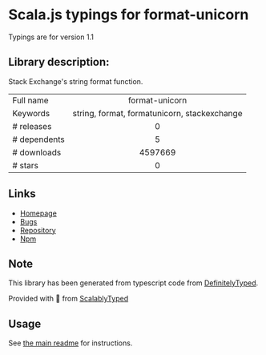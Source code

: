 
# Scala.js typings for format-unicorn

Typings are for version 1.1

## Library description:
Stack Exchange's string format function.

|                    |                 |
| ------------------ | :-------------: |
| Full name          | format-unicorn |
| Keywords           | string, format, formatunicorn, stackexchange |
| # releases         | 0 |
| # dependents       | 5 |
| # downloads        | 4597669 |
| # stars            | 0 |

## Links
- [Homepage](https://github.com/tallesl/node-format-unicorn#readme)
- [Bugs](https://github.com/tallesl/node-format-unicorn/issues)
- [Repository](https://github.com/tallesl/node-format-unicorn)
- [Npm](https://www.npmjs.com/package/format-unicorn)
    


## Note
This library has been generated from typescript code from [DefinitelyTyped](https://definitelytyped.org).

Provided with :purple_heart: from [ScalablyTyped](https://github.com/oyvindberg/ScalablyTyped)

## Usage
See [the main readme](../../readme.md) for instructions.


